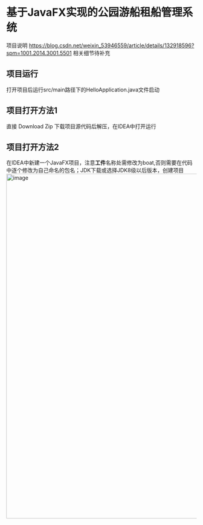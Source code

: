 # 基于JavaFX实现的公园游船租船管理系统

项目说明 https://blog.csdn.net/weixin_53946559/article/details/132918596?spm=1001.2014.3001.5501
相关细节待补充

## 项目运行
打开项目后运行src/main路径下的HelloApplication.java文件启动

## 项目打开方法1
直接 Download Zip 下载项目源代码后解压，在IDEA中打开运行

## 项目打开方法2
在IDEA中新建一个JavaFX项目，注意**工件**名称处需修改为boat,否则需要在代码中逐个修改为自己命名的包名；JDK下载或选择JDK8级以后版本，创建项目
<img width="912" alt="image" src="https://github.com/HeyDYF/Rent-Boat/assets/82710908/baa56222-1a40-4945-97e5-76a860bc3f55">


